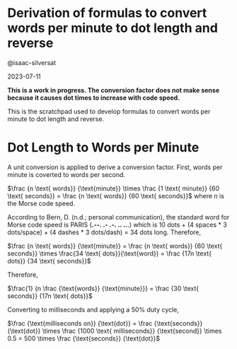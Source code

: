 # Derivation of formulas to convert words per minute to dot length and reverse
@isaac-silversat

2023-07-11

**This is a work in progress. The conversion factor does not make sense because it causes dot times to increase with code speed.**

This is the scratchpad used to develop formulas to convert words per minute to
dot length and reverse.

# Dot Length to Words per Minute

A unit conversion is applied to derive a conversion factor. First, words per minute is coverted to words per second.

$\frac {n \text{ words}} {\text{minute}} \times \frac {1 \text{ minute}} {60 \text{ seconds}} = \frac {n \text{ words}} {60 \text{ seconds}}$ where $n$ is the Morse code speed.

According to Bern, D. (n.d.; personal communication), the standard word for
Morse code speed is PARIS (**.--. .- .-. .. ...**) which is 10 dots + 
(4 spaces * 3 dots/space) + (4 dashes * 3 dots/dash) = 34 dots long. 
Therefore,

$\frac {n \text{ words}} {\text{minute}}  = \frac {n \text{ words}} {60 \text{ seconds}} \times \frac{34 \text{ dots}}{\text{word}} = \frac {17n \text{ dots}} {34 \text{ seconds}}$

Therefore,

$\frac{1} {n \frac {\text{words}} {\text{minute}}} = \frac  {30 \text{ seconds}} {17n \text{ dots}}$

Converting to milliseconds and applying a 50% duty cycle,

$\frac {\text{milliseconds on}} {\text{dot}} = \frac {\text{seconds}} {\text{dot}} \times \frac {1000 \text{ milliseconds}} {\text{second}} \times 0.5 = 500 \times \frac {\text{seconds}} {\text{dot}}$